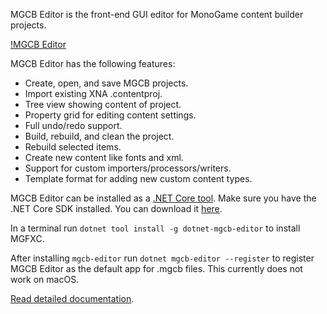 MGCB Editor is the front-end GUI editor for MonoGame content builder projects.

[!MGCB Editor](~/images/pipeline.png)

MGCB Editor has the following features:

  * Create, open, and save MGCB projects.
  * Import existing XNA .contentproj.
  * Tree view showing content of project.
  * Property grid for editing content settings.
  * Full undo/redo support.
  * Build, rebuild, and clean the project.
  * Rebuild selected items.
  * Create new content like fonts and xml.
  * Support for custom importers/processors/writers.
  * Template format for adding new custom content types.

MGCB Editor can be installed as a [.NET Core tool](https://docs.microsoft.com/en-us/dotnet/core/tools/global-tools).
Make sure you have the .NET Core SDK installed. You can download it [here](https://dotnet.microsoft.com/download).

In a terminal run `dotnet tool install -g dotnet-mgcb-editor` to install MGFXC.

After installing `mgcb-editor` run `dotnet mgcb-editor --register` to register MGCB Editor as the default app for .mgcb
files. This currently does not work on macOS.

[Read detailed documentation](~/articles/content/using_pipeline_tool.md).

